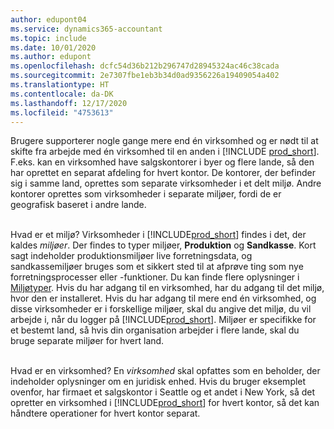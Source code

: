 ```yaml
---
author: edupont04
ms.service: dynamics365-accountant
ms.topic: include
ms.date: 10/01/2020
ms.author: edupont
ms.openlocfilehash: dcfc54d36b212b296747d28945324ac46c38cada
ms.sourcegitcommit: 2e7307fbe1eb3b34d0ad9356226a19409054a402
ms.translationtype: HT
ms.contentlocale: da-DK
ms.lasthandoff: 12/17/2020
ms.locfileid: "4753613"
---
```

Brugere supporterer nogle gange mere end én virksomhed og er nødt til at skifte fra arbejde med én virksomhed til en anden i [!INCLUDE [prod_short](prod_short.md)]. F.eks. kan en virksomhed have salgskontorer i byer og flere lande, så den har oprettet en separat afdeling for hvert kontor. De kontorer, der befinder sig i samme land, oprettes som separate virksomheder i et delt miljø. Andre kontorer oprettes som virksomheder i separate miljøer, fordi de er geografisk baseret i andre lande.<br><br>  

Hvad er et miljø? Virksomheder i [!INCLUDE[prod_short](prod_short.md)] findes i det, der kaldes *miljøer*. Der findes to typer miljøer, **Produktion** og **Sandkasse**. Kort sagt indeholder produktionsmiljøer live forretningsdata, og sandkassemiljøer bruges som et sikkert sted til at afprøve ting som nye forretningsprocesser eller -funktioner. Du kan finde flere oplysninger i [Miljøtyper](/dynamics365/business-central/dev-itpro/administration/tenant-admin-center-environments#types-of-environments). Hvis du har adgang til en virksomhed, har du adgang til det miljø, hvor den er installeret. Hvis du har adgang til mere end én virksomhed, og disse virksomheder er i forskellige miljøer, skal du angive det miljø, du vil arbejde i, når du logger på [!INCLUDE[prod_short](prod_short.md)]. Miljøer er specifikke for et bestemt land, så hvis din organisation arbejder i flere lande, skal du bruge separate miljøer for hvert land.<br><br>  

Hvad er en virksomhed? En *virksomhed* skal opfattes som en beholder, der indeholder oplysninger om en juridisk enhed. Hvis du bruger eksemplet ovenfor, har firmaet et salgskontor i Seattle og et andet i New York, så det opretter en virksomhed i [!INCLUDE[prod_short](prod_short.md)] for hvert kontor, så det kan håndtere operationer for hvert kontor separat.  
